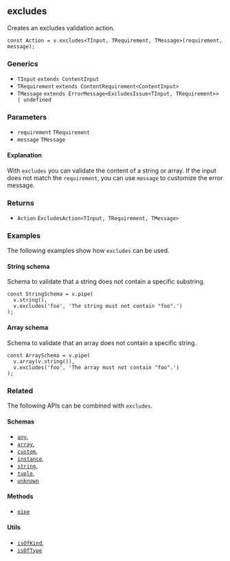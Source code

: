 excludes
--------

Creates an excludes validation action.

    const Action = v.excludes<TInput, TRequirement, TMessage>(requirement, message);
    

### Generics

*   `TInput` `extends ContentInput`
*   `TRequirement` `extends ContentRequirement<ContentInput>`
*   `TMessage` `extends ErrorMessage<ExcludesIssue<TInput, TRequirement>> | undefined`

### Parameters

*   `requirement` `TRequirement`
*   `message` `TMessage`

#### Explanation

With `excludes` you can validate the content of a string or array. If the input does not match the `requirement`, you can use `message` to customize the error message.

### Returns

*   `Action` `ExcludesAction<TInput, TRequirement, TMessage>`

### Examples

The following examples show how `excludes` can be used.

#### String schema

Schema to validate that a string does not contain a specific substring.

    const StringSchema = v.pipe(
      v.string(),
      v.excludes('foo', 'The string must not contain "foo".')
    );
    

#### Array schema

Schema to validate that an array does not contain a specific string.

    const ArraySchema = v.pipe(
      v.array(v.string()),
      v.excludes('foo', 'The array must not contain "foo".')
    );
    

### Related

The following APIs can be combined with `excludes`.

#### Schemas

*   [`any`](any.md),
*   [`array`](array.md),
*   [`custom`](custom.md),
*   [`instance`](instance.md),
*   [`string`](string.md),
*   [`tuple`](tuple.md),
*   [`unknown`](unknown.md)

#### Methods

*   [`pipe`](pipe.md)

#### Utils

*   [`isOfKind`](isOfKind.md),
*   [`isOfType`](isOfType.md)